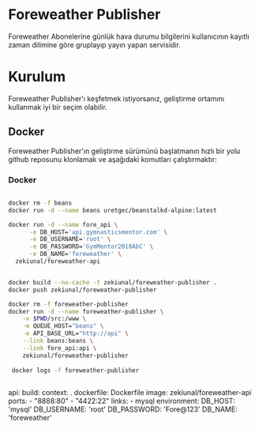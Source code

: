 # Foreweather Publisher

Foreweather Abonelerine günlük hava durumu bilgilerini kullanıcının kayıtlı zaman dilimine göre gruplayıp 
yayın yapan servisidir. 
 
# Kurulum

Foreweather Publisher'ı keşfetmek istiyorsanız, geliştirme ortamını kullanmak iyi bir seçim olabilir. 

## Docker

Foreweather Publisher'ın geliştirme sürümünü başlatmanın hızlı bir yolu github reposunu klonlamak ve aşağıdaki 
komutları çalıştırmaktır:

### Docker

```bash

docker rm -f beans
docker run -d --name beans uretgec/beanstalkd-alpine:latest

docker run -d --name fore_api \
      -e DB_HOST='api.gymnasticsmentor.com' \
      -e DB_USERNAME='root' \
      -e DB_PASSWORD='GymMentor2018AbC' \
      -e DB_NAME='foreweather' \
  zekiunal/foreweather-api


docker build --no-cache -t zekiunal/foreweather-publisher .
docker push zekiunal/foreweather-publisher

docker rm -f foreweather-publisher
docker run -d --name foreweather-publisher \
    -v $PWD/src:/www \
    -e QUEUE_HOST="beans" \
    -e API_BASE_URL="http://api" \
    --link beans:beans \
    --link fore_api:api \
    zekiunal/foreweather-publisher
    
 docker logs -f foreweather-publisher
 
```
  api:
    build:
      context: .
      dockerfile: Dockerfile
    image: zekiunal/foreweather-api
    ports:
      - "8888:80"
      - "4422:22"
    links:
      - mysql
    environment:
      DB_HOST: 'mysql'
      DB_USERNAME: 'root'
      DB_PASSWORD: 'Fore@123'
      DB_NAME: 'foreweather'

